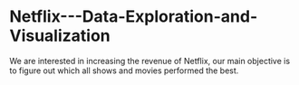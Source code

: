 # Netflix---Data-Exploration-and-Visualization
We are interested in increasing the revenue of Netflix, our main objective is to figure out which all shows and movies performed the best.
